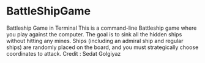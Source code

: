 # BattleShipGame
Battleship Game in Terminal   This is a command-line Battleship game where you play against the computer. The goal is to sink all the hidden ships without hitting any mines. Ships (including an admiral ship and regular ships) are randomly placed on the board, and you must strategically choose coordinates to attack. Credit : Sedat Golgiyaz
